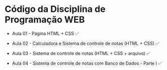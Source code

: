 # Código da Disciplina de Programação WEB
<ul>
  <li>
     <p> Aula 01 - Página HTML + CSS &#9989; </p>
  </li>
   <li>
     <p>  Aula 02 - Calculadora e Sistema de controle de notas (HTML + CSS)   &#9989;</p>
  </li>
  <li>
     <p>  Aula 03 - Sistema de controle de notas (HTML + CSS + arquivo)   &#9989;</p>
  </li>
  <li>
     <p>  Aula 04 - Sistema de controle de notas com Banco de Dados - Parte I   &#9989;</p>
  </li>
</ul>
  

 

